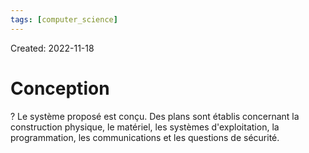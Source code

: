 ```yaml
---
tags: [computer_science] 
---
```

Created: 2022-11-18

# Conception
?
Le système proposé est conçu.
Des plans sont établis concernant la construction physique, le matériel, les systèmes d'exploitation, la programmation, les communications et les questions de sécurité.
<!--SR:!2023-05-30,114,230-->